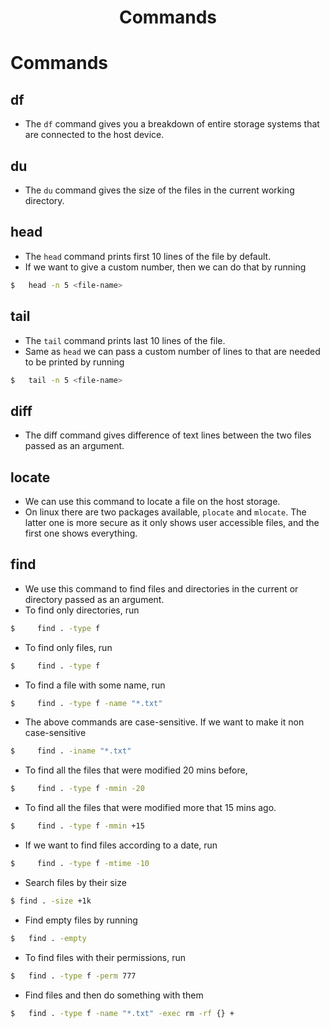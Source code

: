 <div align=center>
  <h1>Commands</h1>
</div>

# Commands

## df

- The `df` command gives you a breakdown of entire storage systems that are connected to the host device.

## du

- The `du` command gives the size of the files in the current working directory.

## head

- The `head` command prints first 10 lines of the file by default.
- If we want to give a custom number, then we can do that by running

```zsh
$   head -n 5 <file-name>
```

## tail
- The `tail` command prints last 10 lines of the file.
- Same as `head` we can pass a custom number of lines to that are needed to be printed by running

```zsh
$   tail -n 5 <file-name>
```

## diff

- The diff command gives difference of text lines between the two files passed as an argument.

## locate

- We can use this command to locate a file on the host storage.
- On linux there are two packages available, `plocate` and `mlocate`. The latter one is more secure as it only shows user accessible files, and the first one shows everything.

## find

- We use this command to find files and directories in the current or directory passed as an argument.
- To find only directories, run

```zsh
$     find . -type f
```

- To find only files, run

```zsh
$     find . -type f
```

- To find a file with some name, run

```zsh
$     find . -type f -name "*.txt"
```

- The above commands are case-sensitive. If we want to make it non case-sensitive

```zsh
$     find . -iname "*.txt"
```

- To find all the files that were modified 20 mins before,

```zsh
$     find . -type f -mmin -20
```

- To find all the files that were modified more that 15 mins ago.

```zsh
$     find . -type f -mmin +15
```

- If we want to find files according to a date, run

```zsh
$     find . -type f -mtime -10
```

- Search files by their size

```zsh
$ find . -size +1k
```

- Find empty files by running

```zsh
$   find . -empty
```

- To find files with their permissions, run

```zsh
$   find . -type f -perm 777
```

- Find files and then do something with them

```zsh
$   find . -type f -name "*.txt" -exec rm -rf {} +
```
